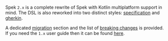 Spek `2.x` is a complete rewrite of Spek with Kotlin multiplatform support in mind. The DSL is also reworked into
two distinct styles: [specification](specification.md) and [gherkin](gherkin.md).

A dedicated [migration](migration.md) section and the list of [breaking changes](breaking-changes.md) is provided.
If you need the `1.x` user guide then it can be found [here](https://spekframework.github.io/spek/docs/latest).
